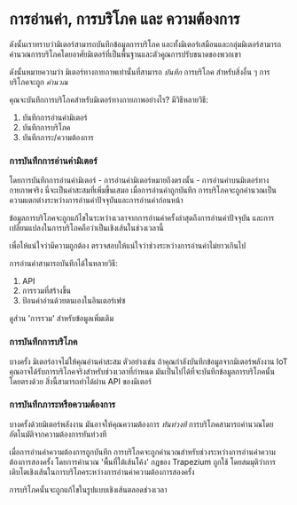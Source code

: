 # การอ่านค่า, การบริโภค และ ความต้องการ

ดังนั้นเราทราบว่ามิเตอร์สามารถบันทึกข้อมูลการบริโภค และทั้งมิเตอร์เสมือนและกลุ่มมิเตอร์สามารถคำนวณการบริโภคโดยอาศัยมิเตอร์ที่เป็นพื้นฐานและตัวคูณการปรับขนาดของพวกเขา

ดังนั้นหมายความว่า มิเตอร์ทางกายภาพเท่านั้นที่สามารถ _บันทึก_ การบริโภค สำหรับสิ่งอื่น ๆ การบริโภคจะถูก _คำนวณ_

คุณจะบันทึกการบริโภคสำหรับมิเตอร์ทางกายภาพอย่างไร? มีวิธีหลายวิธี:&#x20;

1. บันทึกการอ่านค่ามิเตอร์
2. บันทึกการบริโภค
3. บันทึกภาระ/ความต้องการ

### การบันทึกการอ่านค่ามิเตอร์

โดยการบันทึกการอ่านค่ามิเตอร์ - การอ่านค่ามิเตอร์หมายถึงตรงนั้น - การอ่านค่าบนมิเตอร์ทางกายภาพจริง นี่จะเป็นค่าสะสมที่เพิ่มขึ้นเสมอ เมื่อการอ่านค่าถูกบันทึก การบริโภคจะถูกคำนวณเป็นความแตกต่างระหว่างการอ่านค่าปัจจุบันและการอ่านค่าก่อนหน้า

ข้อมูลการบริโภคจะถูกแก้ไขในระหว่างเวลาจากการอ่านค่าครั้งล่าสุดถึงการอ่านค่าปัจจุบัน และการเปลี่ยนแปลงในการบริโภคถือว่าเป็นเชิงเส้นในช่วงเวลานี้

เพื่อให้แน่ใจว่ามีความถูกต้อง ตรวจสอบให้แน่ใจว่าช่วงระหว่างการอ่านค่าไม่ยาวเกินไป

การอ่านค่าสามารถบันทึกได้ในหลายวิธี:

1. API
2. การรวมที่สร้างขึ้น
3. ป้อนค่าอ่านด้วยตนเองในอินเตอร์เฟซ

ดูส่วน 'การรวม' สำหรับข้อมูลเพิ่มเติม



### การบันทึกการบริโภค

บางครั้ง มิเตอร์อาจไม่ให้คุณอ่านค่าสะสม ตัวอย่างเช่น ถ้าคุณกำลังบันทึกข้อมูลจากมิเตอร์พลังงาน IoT คุณอาจได้รับการบริโภคจริงสำหรับช่วงเวลาที่กำหนด มันเป็นไปได้ที่จะบันทึกข้อมูลการบริโภคนั้นโดยตรงด้วย สิ่งนี้สามารถทำได้ผ่าน API ของมิเตอร์



### การบันทึกภาระหรือความต้องการ

บางครั้งด้วยมิเตอร์พลังงาน มันอาจให้คุณความต้องการ _ทันท่วงที_ การบริโภคสามารถคำนวณโดยอัตโนมัติจากความต้องการทันท่วงที

เมื่อการอ่านค่าความต้องการถูกบันทึก การบริโภคจะถูกคำนวณสำหรับช่วงระหว่างการอ่านค่าความต้องการสองครั้ง โดยการคำนวณ 'พื้นที่ใต้เส้นโค้ง' กฎของ Trapezium ถูกใช้ โดยสมมุติว่าการเติบโตเชิงเส้นในการบริโภคระหว่างการอ่านค่าความต้องการสองครั้ง

การบริโภคนั้นจะถูกแก้ไขในรูปแบบเชิงเส้นตลอดช่วงเวลา